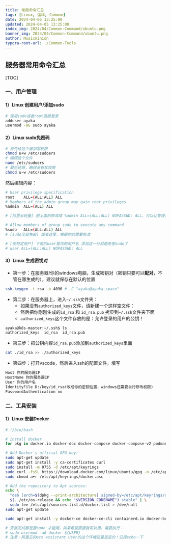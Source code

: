 ```yaml
---
title: 常用命令汇总
tags: [Linux, 运维, Common]
date: 2024-04-05 13:25:00
updated: 2024-04-05 13:25:00
index_img: 2024/04/Common-Command/ubuntu.png
banner_img: 2024/04/Common-Command/ubuntu.png
author: Musicminion
typora-root-url: ./Common-Tools
---
```


## 服务器常用命令汇总

[TOC]

### 一、用户管理

#### 1）Linux 创建用户/添加sudo

```bash
# 使用sudo或者root直接登录
adduser ayaka
usermod -aG sudo ayaka
```

#### 2）Linux sudo免密码

```bash
# 首先给这个增加写权限
chmod u+w /etc/sudoers
# 编辑这个文件
nano /etc/sudoers
# 最后还原，确保没有写权限
chmod u-w /etc/sudoers
```

然后编辑内容：

```bash
# User privilege specification
root	ALL=(ALL:ALL) ALL
# Members of the admin group may gain root privileges
%admin  ALL=(ALL) ALL 

# [阿里云轻量] 把上面的修改成 %admin ALL=(ALL:ALL) NOPASSWD: ALL，可以让管理员免密sudo

# Allow members of group sudo to execute any command
%sudo	ALL=(ALL:ALL) ALL
# [sudo全部免密] 或者这里，根据你的需要修改

# [仅特定用户] 下面的user是你的用户名 添加这一行就能免密sudo了
# user ALL=(ALL:ALL) NOPASSWD: ALL
```

#### 3）Linux 生成密钥对

- 第一步：在服务器/你的windows电脑，生成密钥对（密钥只要可以**配对**，不管在哪生成的），建议就保存在默认的位置

```bash
ssh-keygen -t rsa -b 4096 # -C "ayaka@ayaka.space"
```

- 第二步：在服务器上，进入`~/.ssh`文件夹：
  - 如果没有`authorized_keys`文件，请新建一个这样空文件：
  - 然后把你刚刚生成的`id_rsa` 和 `id_rsa.pub` 拷贝到`~/.ssh`文件夹下面
  - `authorized_keys`这个文件存放的是：允许登录的用户的公钥！

```bash
ayaka@k8s-master:~/.ssh$ ls
authorized_keys  id_rsa  id_rsa.pub
```

- 第三步：把公钥内容`id_rsa.pub`添加到`authorized_keys`里面

```bash
cat ./id_rsa >> ./authorized_keys
```

- 第四步：打开vscode，然后进入ssh的配置文件，填写

```txt
Host 你的服务器IP
HostName 你的服务器IP
User 你的用户名
IdentityFile D:/key/id_rsa(改成你的密钥位置，windows还需要自行修改权限)
PasswordAuthentication no
```

### 二、工具安装

#### 1）Linux 安装Docker

```bash
# !/bin/bash

# install docker
for pkg in docker.io docker-doc docker-compose docker-compose-v2 podman-docker containerd runc; do sudo apt-get remove $pkg; done

# Add Docker's official GPG key:
sudo apt-get update
sudo apt-get install -y ca-certificates curl
sudo install -m 0755 -d /etc/apt/keyrings
sudo curl -fsSL https://download.docker.com/linux/ubuntu/gpg -o /etc/apt/keyrings/docker.asc
sudo chmod a+r /etc/apt/keyrings/docker.asc

# Add the repository to Apt sources:
echo \
  "deb [arch=$(dpkg --print-architecture) signed-by=/etc/apt/keyrings/docker.asc] https://download.docker.com/linux/ubuntu \
  $(. /etc/os-release && echo "$VERSION_CODENAME") stable" | \
  sudo tee /etc/apt/sources.list.d/docker.list > /dev/null
sudo apt-get update

sudo apt-get install -y docker-ce docker-ce-cli containerd.io docker-buildx-plugin docker-compose-plugin

# 安装完成都是要sudo 才能用，如果希望直接就可以用，需要执行：
# sudo usermod -aG docker ${USER}
# 注意：阿里云的ecs assistant User的这个环境变量是空的！记得echo一下
```

